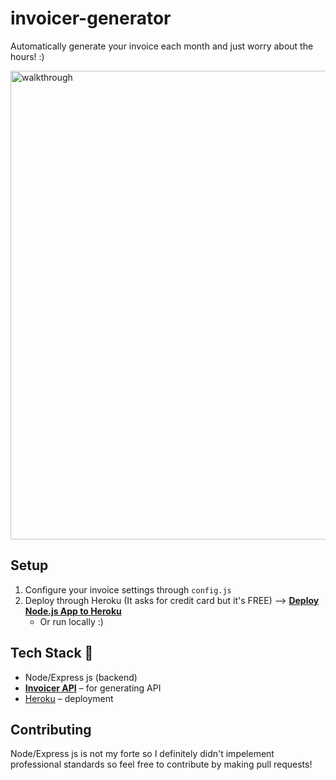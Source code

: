 # invoicer-generator

Automatically generate your invoice each month and just worry about the hours! :)

<img src="https://user-images.githubusercontent.com/20372706/134823265-7a8df2ce-5d66-444a-b4c7-e54b2641d1b1.gif" width=750 alt="walkthrough">

## Setup

1. Configure your invoice settings through `config.js` 
2. Deploy through Heroku (It asks for credit card but it's FREE) --> [**Deploy Node.js App to Heroku**](https://devcenter.heroku.com/articles/deploying-nodejs#deploy-your-application-to-heroku)
   -  Or run locally :)

## Tech Stack 🍔

- Node/Express js (backend)
- [**Invoicer API**](https://invoice-generator.com/developers) – for generating API
- [Heroku](https://heroku.com) – deployment

## Contributing

Node/Express js is not my forte so I definitely didn't impelement professional standards so feel free to contribute by making pull requests!

